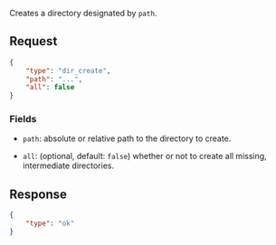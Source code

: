Creates a directory designated by `path`.

## Request

```json
{
    "type": "dir_create",
    "path": "...",
    "all": false
}
```

### Fields

* `path`: absolute or relative path to the directory to create.

* `all`: (optional, default: `false`) whether or not to create all missing,
  intermediate directories.

## Response

```json
{
    "type": "ok"
}
```
